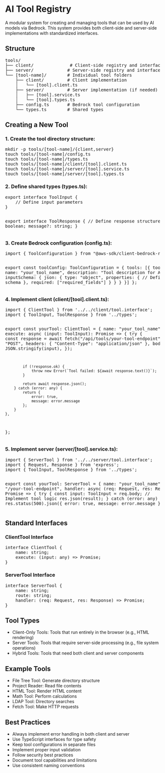 <h1>AI Tool Registry</h1>

<p>A modular system for creating and managing tools that can be used by AI models via Bedrock. This system provides both client-side and server-side implementations with standardized interfaces.</p>

<h2>Structure</h2>

<pre>
tools/
├── client/              # Client-side registry and interfaces
├── server/             # Server-side registry and interfaces
└── [tool-name]/        # Individual tool folders
    ├── client/         # Client implementation
    │   └── [tool].client.ts
    ├── server/         # Server implementation (if needed)
    │   ├── [tool].service.ts
    │   └── [tool].types.ts
    ├── config.ts       # Bedrock tool configuration
    └── types.ts        # Shared types
</pre>

<h2>Creating a New Tool</h2>

<h3>1. Create the tool directory structure:</h3>
<pre>
mkdir -p tools/[tool-name]/{client,server}
touch tools/[tool-name]/config.ts
touch tools/[tool-name]/types.ts
touch tools/[tool-name]/client/[tool].client.ts
touch tools/[tool-name]/server/[tool].service.ts
touch tools/[tool-name]/server/[tool].types.ts
</pre>

<h3>2. Define shared types (types.ts):</h3>
<pre>
export interface ToolInput {
    // Define input parameters
}

export interface ToolResponse {
    // Define response structure
    error?: boolean;
    message?: string;
}
</pre>

<h3>3. Create Bedrock configuration (config.ts):</h3>
<pre>
import { ToolConfiguration } from "@aws-sdk/client-bedrock-runtime";

export const toolConfig: ToolConfiguration = {
    tools: [{
        toolSpec: {
            name: "your_tool_name",
            description: "Tool description for AI",
            inputSchema: {
                json: {
                    type: "object",
                    properties: {
                        // Define input schema
                    },
                    required: ["required_fields"]
                }
            }
        }
    }]
};
</pre>

<h3>4. Implement client (client/[tool].client.ts):</h3>
<pre>
import { ClientTool } from '../../client/tool.interface';
import { ToolInput, ToolResponse } from '../types';

export const yourTool: ClientTool = {
    name: "your_tool_name",
    execute: async (input: ToolInput): Promise<ToolResponse> => {
        try {
            const response = await fetch("/api/tools/your-tool-endpoint", {
                method: "POST",
                headers: { "Content-Type": "application/json" },
                body: JSON.stringify(input),
            });

            if (!response.ok) {
                throw new Error(`Tool failed: ${await response.text()}`);
            }

            return await response.json();
        } catch (error: any) {
            return {
                error: true,
                message: error.message
            };
        }
    },
};
</pre>

<h3>5. Implement server (server/[tool].service.ts):</h3>
<pre>
import { ServerTool } from '../../server/tool.interface';
import { Request, Response } from 'express';
import { ToolInput, ToolResponse } from '../types';

export const yourTool: ServerTool = {
    name: "your_tool_name",
    route: "/your-tool-endpoint",
    handler: async (req: Request, res: Response): Promise<void> => {
        try {
            const input: ToolInput = req.body;
            // Implement tool logic
            res.json(result);
        } catch (error: any) {
            res.status(500).json({
                error: true,
                message: error.message
            });
        }
    }
};
</pre>

<h2>Standard Interfaces</h2>

<h3>ClientTool Interface</h3>
<pre>
interface ClientTool {
    name: string;
    execute: (input: any) => Promise<any>;
}
</pre>

<h3>ServerTool Interface</h3>
<pre>
interface ServerTool {
    name: string;
    route: string;
    handler: (req: Request, res: Response) => Promise<void>;
}
</pre>

<h2>Tool Types</h2>
<ul>
<li>Client-Only Tools: Tools that run entirely in the browser (e.g., HTML rendering)</li>
<li>Server Tools: Tools that require server-side processing (e.g., file system operations)</li>
<li>Hybrid Tools: Tools that need both client and server components</li>
</ul>

<h2>Example Tools</h2>
<ul>
<li>File Tree Tool: Generate directory structure</li>
<li>Project Reader: Read file contents</li>
<li>HTML Tool: Render HTML content</li>
<li>Math Tool: Perform calculations</li>
<li>LDAP Tool: Directory searches</li>
<li>Fetch Tool: Make HTTP requests</li>
</ul>

<h2>Best Practices</h2>
<ul>
<li>Always implement error handling in both client and server</li>
<li>Use TypeScript interfaces for type safety</li>
<li>Keep tool configurations in separate files</li>
<li>Implement proper input validation</li>
<li>Follow security best practices</li>
<li>Document tool capabilities and limitations</li>
<li>Use consistent naming conventions</li>
</ul>
